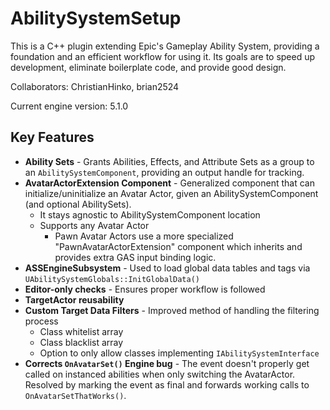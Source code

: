 # AbilitySystemSetup
This is a C++ plugin extending Epic's Gameplay Ability System, providing a foundation and an efficient workflow for using it. Its goals are to speed up development, eliminate boilerplate code, and provide good design.



Collaborators: ChristianHinko, brian2524

Current engine version: 5.1.0

## Key Features
- **Ability Sets** - Grants Abilities, Effects, and Attribute Sets as a group to an `AbilitySystemComponent`, providing an output handle for tracking.
- **AvatarActorExtension Component** - Generalized component that can initialize/uninitialize an Avatar Actor, given an AbilitySystemComponent (and optional AbilitySets).
	- It stays agnostic to AbilitySystemComponent location
	- Supports any Avatar Actor
		- Pawn Avatar Actors use a more specialized "PawnAvatarActorExtension" component which inherits and provides extra GAS input binding logic.
- **ASSEngineSubsystem** - Used to load global data tables and tags via ``UAbilitySystemGlobals::InitGlobalData()``
- **Editor-only checks** - Ensures proper workflow is followed
- **TargetActor reusability**
- **Custom Target Data Filters** - Improved method of handling the filtering process
	- Class whitelist array
	- Class blacklist array
	- Option to only allow classes implementing `IAbilitySystemInterface`
- **Corrects `OnAvatarSet()` Engine bug** - The event doesn\'t properly get called on instanced abilities when only switching the AvatarActor. Resolved by marking the event as final and forwards working calls to `OnAvatarSetThatWorks()`.
